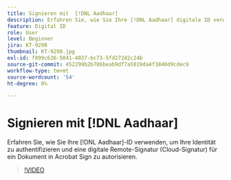 ```yaml
---
title: Signieren mit  [!DNL Aadhaar]
description: Erfahren Sie, wie Sie Ihre [!DNL Aadhaar] digitale ID verwenden, um Ihre Identität zu authentifizieren und eine digitale Remote-Signatur (Cloud-Signatur) für ein Dokument in Acrobat Sign zu autorisieren
feature: Digital ID
role: User
level: Beginner
jira: KT-9298
thumbnail: KT-9298.jpg
exl-id: f899c636-5041-4037-bc73-5fd272d2c24b
source-git-commit: 452299b2b786beab9df7a5019da4f3840d9cdec9
workflow-type: tm+mt
source-wordcount: '54'
ht-degree: 0%

---
```


# Signieren mit [!DNL Aadhaar]

Erfahren Sie, wie Sie Ihre [!DNL Aadhaar]-ID verwenden, um Ihre Identität zu authentifizieren und eine digitale Remote-Signatur (Cloud-Signatur) für ein Dokument in Acrobat Sign zu autorisieren.

>[!VIDEO](https://video.tv.adobe.com/v/3444521?quality=12&learn=on&hidetitle=true&captions=ger)

